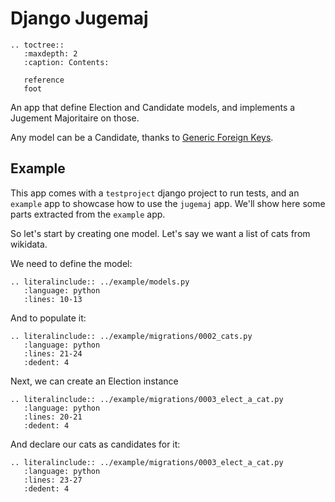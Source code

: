 # Django Jugemaj

```eval_rst
.. toctree::
   :maxdepth: 2
   :caption: Contents:

   reference
   foot
```

An app that define Election and Candidate models, and implements a Jugement
Majoritaire on those.

Any model can be a Candidate, thanks to [Generic Foreign
Keys](https://docs.djangoproject.com/en/3.0/ref/contrib/contenttypes/).


## Example

This app comes with a `testproject` django project to run tests, and an
`example` app to showcase how to use the `jugemaj` app. We'll show here
some parts extracted from the `example` app.


So let's start by creating one model. Let's say we want a list of cats from
wikidata.

We need to define the model:


```eval_rst
.. literalinclude:: ../example/models.py
   :language: python
   :lines: 10-13
```

And to populate it:

```eval_rst
.. literalinclude:: ../example/migrations/0002_cats.py
   :language: python
   :lines: 21-24
   :dedent: 4
```

Next, we can create an Election instance

```eval_rst
.. literalinclude:: ../example/migrations/0003_elect_a_cat.py
   :language: python
   :lines: 20-21
   :dedent: 4
```

And declare our cats as candidates for it:

```eval_rst
.. literalinclude:: ../example/migrations/0003_elect_a_cat.py
   :language: python
   :lines: 23-27
   :dedent: 4
```
